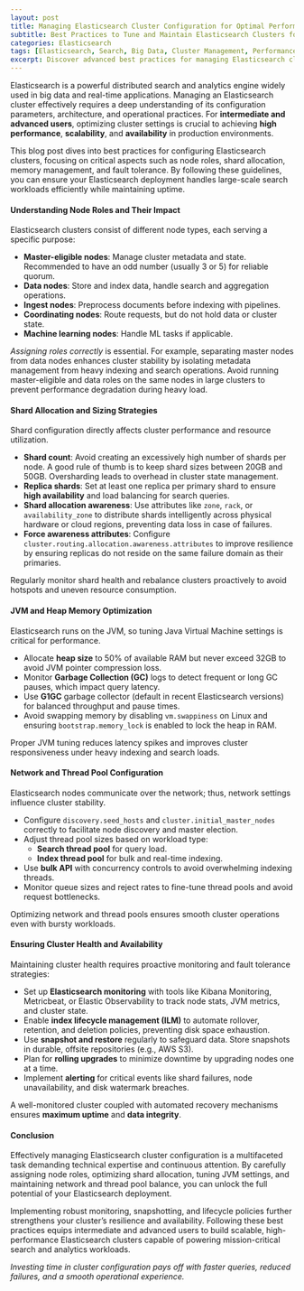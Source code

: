 ```yaml
---
layout: post
title: Managing Elasticsearch Cluster Configuration for Optimal Performance and High Availability
subtitle: Best Practices to Tune and Maintain Elasticsearch Clusters for Enhanced Search Performance and Reliability
categories: Elasticsearch
tags: [Elasticsearch, Search, Big Data, Cluster Management, Performance Tuning, High Availability]
excerpt: Discover advanced best practices for managing Elasticsearch cluster configuration to maximize performance and availability. Learn how to optimize settings, monitor health, and ensure resilient search infrastructure.
---
```

Elasticsearch is a powerful distributed search and analytics engine widely used in big data and real-time applications. Managing an Elasticsearch cluster effectively requires a deep understanding of its configuration parameters, architecture, and operational practices. For **intermediate and advanced users**, optimizing cluster settings is crucial to achieving **high performance**, **scalability**, and **availability** in production environments.

This blog post dives into best practices for configuring Elasticsearch clusters, focusing on critical aspects such as node roles, shard allocation, memory management, and fault tolerance. By following these guidelines, you can ensure your Elasticsearch deployment handles large-scale search workloads efficiently while maintaining uptime.

#### Understanding Node Roles and Their Impact

Elasticsearch clusters consist of different node types, each serving a specific purpose:

- **Master-eligible nodes**: Manage cluster metadata and state. Recommended to have an odd number (usually 3 or 5) for reliable quorum.
- **Data nodes**: Store and index data, handle search and aggregation operations.
- **Ingest nodes**: Preprocess documents before indexing with pipelines.
- **Coordinating nodes**: Route requests, but do not hold data or cluster state.
- **Machine learning nodes**: Handle ML tasks if applicable.

*Assigning roles correctly* is essential. For example, separating master nodes from data nodes enhances cluster stability by isolating metadata management from heavy indexing and search operations. Avoid running master-eligible and data roles on the same nodes in large clusters to prevent performance degradation during heavy load.

#### Shard Allocation and Sizing Strategies

Shard configuration directly affects cluster performance and resource utilization.

- **Shard count**: Avoid creating an excessively high number of shards per node. A good rule of thumb is to keep shard sizes between 20GB and 50GB. Oversharding leads to overhead in cluster state management.
- **Replica shards**: Set at least one replica per primary shard to ensure **high availability** and load balancing for search queries.
- **Shard allocation awareness**: Use attributes like `zone`, `rack`, or `availability_zone` to distribute shards intelligently across physical hardware or cloud regions, preventing data loss in case of failures.
- **Force awareness attributes**: Configure `cluster.routing.allocation.awareness.attributes` to improve resilience by ensuring replicas do not reside on the same failure domain as their primaries.

Regularly monitor shard health and rebalance clusters proactively to avoid hotspots and uneven resource consumption.

#### JVM and Heap Memory Optimization

Elasticsearch runs on the JVM, so tuning Java Virtual Machine settings is critical for performance.

- Allocate **heap size** to 50% of available RAM but never exceed 32GB to avoid JVM pointer compression loss.
- Monitor **Garbage Collection (GC)** logs to detect frequent or long GC pauses, which impact query latency.
- Use **G1GC** garbage collector (default in recent Elasticsearch versions) for balanced throughput and pause times.
- Avoid swapping memory by disabling `vm.swappiness` on Linux and ensuring `bootstrap.memory_lock` is enabled to lock the heap in RAM.

Proper JVM tuning reduces latency spikes and improves cluster responsiveness under heavy indexing and search loads.

#### Network and Thread Pool Configuration

Elasticsearch nodes communicate over the network; thus, network settings influence cluster stability.

- Configure `discovery.seed_hosts` and `cluster.initial_master_nodes` correctly to facilitate node discovery and master election.
- Adjust thread pool sizes based on workload type:
  - **Search thread pool** for query load.
  - **Index thread pool** for bulk and real-time indexing.
- Use **bulk API** with concurrency controls to avoid overwhelming indexing threads.
- Monitor queue sizes and reject rates to fine-tune thread pools and avoid request bottlenecks.

Optimizing network and thread pools ensures smooth cluster operations even with bursty workloads.

#### Ensuring Cluster Health and Availability

Maintaining cluster health requires proactive monitoring and fault tolerance strategies:

- Set up **Elasticsearch monitoring** with tools like Kibana Monitoring, Metricbeat, or Elastic Observability to track node stats, JVM metrics, and cluster state.
- Enable **index lifecycle management (ILM)** to automate rollover, retention, and deletion policies, preventing disk space exhaustion.
- Use **snapshot and restore** regularly to safeguard data. Store snapshots in durable, offsite repositories (e.g., AWS S3).
- Plan for **rolling upgrades** to minimize downtime by upgrading nodes one at a time.
- Implement **alerting** for critical events like shard failures, node unavailability, and disk watermark breaches.

A well-monitored cluster coupled with automated recovery mechanisms ensures **maximum uptime** and **data integrity**.

#### Conclusion

Effectively managing Elasticsearch cluster configuration is a multifaceted task demanding technical expertise and continuous attention. By carefully assigning node roles, optimizing shard allocation, tuning JVM settings, and maintaining network and thread pool balance, you can unlock the full potential of your Elasticsearch deployment.

Implementing robust monitoring, snapshotting, and lifecycle policies further strengthens your cluster’s resilience and availability. Following these best practices equips intermediate and advanced users to build scalable, high-performance Elasticsearch clusters capable of powering mission-critical search and analytics workloads.

*Investing time in cluster configuration pays off with faster queries, reduced failures, and a smooth operational experience.*
